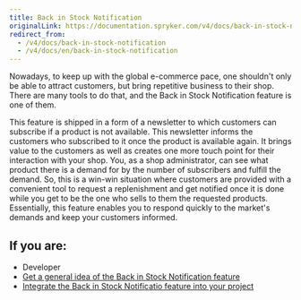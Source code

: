 ```yaml
---
title: Back in Stock Notification
originalLink: https://documentation.spryker.com/v4/docs/back-in-stock-notification
redirect_from:
  - /v4/docs/back-in-stock-notification
  - /v4/docs/en/back-in-stock-notification
---
```


Nowadays, to keep up with the global e-commerce pace, one shouldn't only be able to attract customers, but bring repetitive business to their shop. There are many tools to do that, and the Back in Stock Notification feature is one of them.

This feature is shipped in a form of a newsletter to which customers can subscribe if a product is not available. This newsletter informs the customers who subscribed to it once the product is available again. It brings value to the customers as well as creates one more touch point for their interaction with your shop. You, as a shop administrator, can see what product there is a demand for by the number of subscribers and fulfill the demand. So, this is a win-win situation where customers are provided with a convenient tool to request a replenishment and get notified once it is done while you get to be the one who sells to them the requested products. Essentially, this feature enables you to respond quickly to the market's demands and keep your customers informed.

## If you are:

<div class="mr-container">
    <div class="mr-list-container">
        <!-- col1 -->
        <div class="mr-col">
            <ul class="mr-list mr-list-green">
                <li class="mr-title">Developer</li>
                <li><a href="https://documentation.spryker.com/v5/docs/back-in-stock-notification-feature-overview" class="mr-link">Get a general idea of the Back in Stock Notification feature</a></li> 
                <li><a href="https://documentation.spryker.com/v4/docs/product-is-available-again-feature-integration-201903" class="mr-link">Integrate the Back in Stock Notificatio feature into your project</a></li>
            </ul>
        </div>
        </div>
</div>
        

